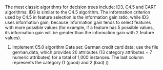 The most classic algorithms for decision trees include: ID3, C4.5 and CART algorithms. ID3 is similar to the C4.5 algorithm. The information criterion used by C4.5 in feature selection is the information gain ratio, while ID3 uses information gain; because Information gain tends to select features with more possible values (for example, if a feature has 5 possible values, its information gain will be greater than the information gain with 2 feature values).
1. Implement C5.0 algorithm
Data set: German credit card data; use the file german.data, which provides 20 attributes (13 category attributes + 7 numeric attributes) for a total of 1,000 instances. The last column represents the category (1 (good) and 2 (bad) ))
